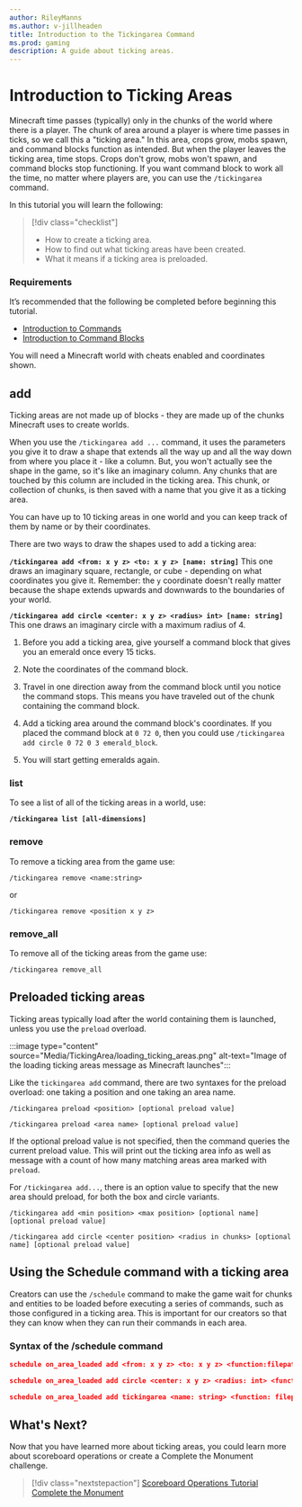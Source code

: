 ```yaml
---
author: RileyManns
ms.author: v-jillheaden
title: Introduction to the Tickingarea Command
ms.prod: gaming
description: A guide about ticking areas.
---
```


# Introduction to Ticking Areas

Minecraft time passes (typically) only in the chunks of the world where there is a player. The chunk of area around a player is where time passes in ticks, so we call this a "ticking area." In this area, crops grow, mobs spawn, and command blocks function as intended. But when the player leaves the ticking area, time stops. Crops don't grow, mobs won't spawn, and command blocks stop functioning. If you want command block to work all the time, no matter where players are, you can use the `/tickingarea` command.

In this tutorial you will learn the following:

> [!div class="checklist"]
>
> - How to create a ticking area.
> - How to find out what ticking areas have been created.
> - What it means if a ticking area is preloaded.

### Requirements

It’s recommended that the following be completed before beginning this tutorial.

- [Introduction to Commands](CommandsIntroduction.md)
- [Introduction to Command Blocks](CommandBlocks.md)

You will need a Minecraft world with cheats enabled and coordinates shown.

## add

Ticking areas are not made up of blocks - they are made up of the chunks Minecraft uses to create worlds. 

When you use the `/tickingarea add ...` command, it uses the parameters you give it to draw a shape that extends all the way up and all the way down from where you place it - like a column. But, you won't actually see the shape in the game, so it's like an imaginary column. Any chunks that are touched by this column are included in the ticking area. This chunk, or collection of chunks, is then saved with a name that you give it as a ticking area.

You can have up to 10 ticking areas in one world and you can keep track of them by name or by their coordinates.

There are two ways to draw the shapes used to add a ticking area:

**`/tickingarea add <from: x y z> <to: x y z> [name: string]`**
This one draws an imaginary square, rectangle, or cube - depending on what coordinates you give it. Remember: the `y` coordinate doesn't really matter because the shape extends upwards and downwards to the boundaries of your world.

**`/tickingarea add circle <center: x y z> <radius> int> [name: string]`**
This one draws an imaginary circle with a maximum radius of 4.

1. Before you add a ticking area, give yourself a command block that gives you an emerald once every 15 ticks.

1. Note the coordinates of the command block.

1. Travel in one direction away from the command block until you notice the command stops. This means you have traveled out of the chunk containing the command block.

1. Add a ticking area around the command block's coordinates. If you placed the command block at `0 72 0`, then you could use `/tickingarea add circle 0 72 0 3 emerald_block`.

1. You will start getting emeralds again.

### list

To see a list of all of the ticking areas in a world, use:

**`/tickingarea list [all-dimensions]`**

### remove

To remove a ticking area from the game use:

```
/tickingarea remove <name:string>
```

or

```
/tickingarea remove <position x y z>
```

### remove_all

To remove all of the ticking areas from the game use:

```
/tickingarea remove_all
```

## Preloaded ticking areas

Ticking areas typically load after the world containing them is launched, unless you use the `preload` overload.

:::image type="content" source="Media/TickingArea/loading_ticking_areas.png" alt-text="Image of the loading ticking areas message as Minecraft launches":::

Like the `tickingarea add` command, there are two syntaxes for the preload overload: one taking a position and one taking an area name.

```
/tickingarea preload <position> [optional preload value] 

/tickingarea preload <area name> [optional preload value] 
```

If the optional preload value is not specified, then the command queries the current preload value. This will print out the ticking area info as well as message with a count of how many matching areas area marked with `preload`.

For `/tickingarea add...`, there is an option value to specify that the new area should preload, for both the box and circle variants.

```
/tickingarea add <min position> <max position> [optional name] [optional preload value] 

/tickingarea add circle <center position> <radius in chunks> [optional name] [optional preload value]
```

## Using the Schedule command with a ticking area

Creators can use the `/schedule` command to make the game wait for chunks and entities to be loaded before executing a series of commands, such as those configured in a ticking area. This is important for our creators so that they can know when they can run their commands in each area.

### Syntax of the /schedule command

```json
schedule on_area_loaded add <from: x y z> <to: x y z> <function:filepath> 

schedule on_area_loaded add circle <center: x y z> <radius: int> <function: filepath> 

schedule on_area_loaded add tickingarea <name: string> <function: filepath>
```

## What's Next?

Now that you have learned more about ticking areas, you could learn more about scoreboard operations or create a Complete the Monument challenge.

> [!div class="nextstepaction"]
> [Scoreboard Operations Tutorial](ScoreboardOperationsTutorial.md)
> [Complete the Monument](CommandsHowToMakeACTMMap.md)
